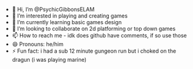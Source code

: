 - 👋 Hi, I’m @PsychicGibbonsELAM
- 👀 I’m interested in playing and creating games
- 🌱 I’m currently learning basic games design
- 💞️ I’m looking to collaborate on 2d platforming or top down games
- 📫 How to reach me - idk does github have comments, if so use those
- 😄 Pronouns: he/him
- ⚡ Fun fact: i had a sub 12 minute gungeon run but i choked on the dragun (i was playing marine)

<!---
PsychicGibbonsELAM/PsychicGibbonsELAM is a ✨ special ✨ repository because its `README.md` (this file) appears on your GitHub profile.
You can click the Preview link to take a look at your changes.
--->
